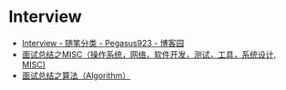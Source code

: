# Interview

* [Interview - 随笔分类 - Pegasus923 - 博客园](http://www.cnblogs.com/pegasus923/category/263902.html)
* [面试总结之MISC（操作系统，网络，软件开发，测试，工具，系统设计, MISC)](https://github.com/haoran119/interview/tree/main/%E9%9D%A2%E8%AF%95%E6%80%BB%E7%BB%93%E4%B9%8BMISC%EF%BC%88%E6%93%8D%E4%BD%9C%E7%B3%BB%E7%BB%9F%EF%BC%8C%E7%BD%91%E7%BB%9C%EF%BC%8C%E8%BD%AF%E4%BB%B6%E5%BC%80%E5%8F%91%EF%BC%8C%E6%B5%8B%E8%AF%95%EF%BC%8C%E5%B7%A5%E5%85%B7%EF%BC%8C%E7%B3%BB%E7%BB%9F%E8%AE%BE%E8%AE%A1%2C%20MISC\))
* [面试总结之算法（Algorithm）](https://github.com/haoran119/interview/tree/main/%E9%9D%A2%E8%AF%95%E6%80%BB%E7%BB%93%E4%B9%8B%E7%AE%97%E6%B3%95%EF%BC%88Algorithm%EF%BC%89)


